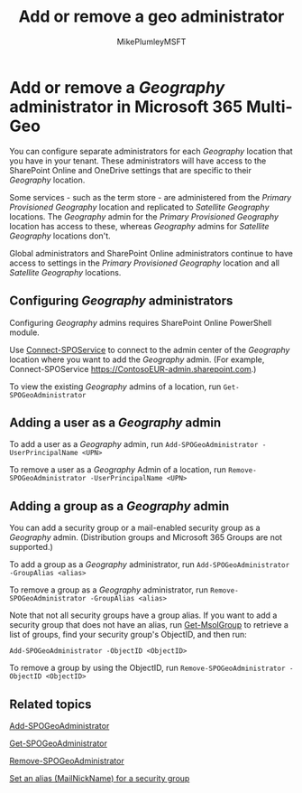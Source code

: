 ﻿---
title: "Add or remove a geo administrator"
ms.reviewer: adwood
ms.author: mikeplum
author: MikePlumleyMSFT
manager: pamgreen
audience: ITPro
ms.topic: article
ms.service: microsoft-365-enterprise
ms.collection: SPO_Content
ms.localizationpriority: medium
f1.keywords:
- NOCSH
description: Need to configure separate administrators for each geo location? Learn how to add or remove a geo administrator in Microsoft 365 Multi-Geo.
ms.custom: seo-marvel-apr2020
---

# Add or remove a _Geography_ administrator in Microsoft 365 Multi-Geo

You can configure separate administrators for each _Geography_ location that you have in your tenant. These administrators will have access to the SharePoint Online and OneDrive settings that are specific to their _Geography_ location.

Some services - such as the term store - are administered from the _Primary Provisioned Geography_ location and replicated to _Satellite Geography_ locations. The _Geography_ admin for the _Primary Provisioned Geography_ location has access to these, whereas _Geography_ admins for _Satellite Geography_ locations don't.

Global administrators and SharePoint Online administrators continue to have access to settings in the _Primary Provisioned Geography_ location and all _Satellite Geography_ locations.

## Configuring _Geography_ administrators

Configuring _Geography_ admins requires SharePoint Online PowerShell module.

Use [Connect-SPOService](https://learn.microsoft.com/powershell/module/sharepoint-online/Connect-SPOService) to connect to the admin center of the _Geography_ location where you want to add the _Geography_ admin. (For example, Connect-SPOService  https://ContosoEUR-admin.sharepoint.com.)

To view the existing _Geography_ admins of a location, run `Get-SPOGeoAdministrator`

## Adding a user as a _Geography_ admin

To add a user as a _Geography_ admin, run `Add-SPOGeoAdministrator -UserPrincipalName <UPN>`

To remove a user as a _Geography_ Admin of a location, run  `Remove-SPOGeoAdministrator -UserPrincipalName <UPN>`

## Adding a group as a _Geography_ admin

You can add a security group or a mail-enabled security group as a _Geography_ admin. (Distribution groups and Microsoft 365 Groups are not supported.)

To add a group as a _Geography_ administrator, run `Add-SPOGeoAdministrator -GroupAlias <alias>`

To remove a group as a _Geography_ administrator, run `Remove-SPOGeoAdministrator -GroupAlias <alias>`

Note that not all security groups have a group alias. If you want to add a security group that does not have an alias, run [Get-MsolGroup](https://learn.microsoft.com/powershell/module/msonline/get-msolgroup) to retrieve a list of groups, find your security group's ObjectID, and then run:

`Add-SPOGeoAdministrator -ObjectID <ObjectID>`

To remove a group by using the ObjectID, run `Remove-SPOGeoAdministrator -ObjectID <ObjectID>`

## Related topics

[Add-SPOGeoAdministrator](https://learn.microsoft.com/powershell/module/sharepoint-online/add-spogeoadministrator)

[Get-SPOGeoAdministrator](https://learn.microsoft.com/powershell/module/sharepoint-online/get-spogeoadministrator)

[Remove-SPOGeoAdministrator](https://learn.microsoft.com/powershell/module/sharepoint-online/remove-spogeoadministrator)

[Set an alias (MailNickName) for a security group](https://learn.microsoft.com/powershell/module/azuread/set-azureadgroup)
